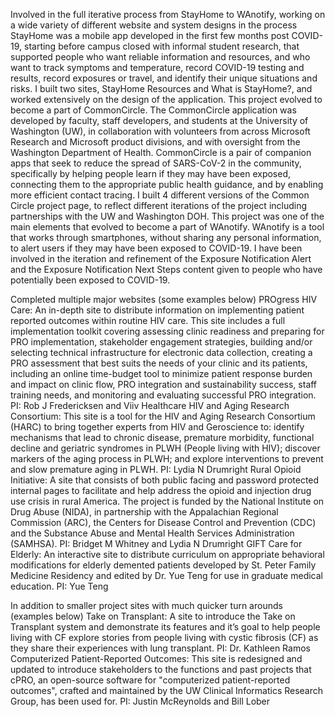 Involved in the full iterative process from StayHome to WAnotify, working on a wide variety of different website and system designs in the process
StayHome was a mobile app developed in the first few months post COVID-19, starting before campus closed with informal student research, that supported people who want reliable information and resources, and who want to track symptoms and temperature, record COVID-19 testing and results, record exposures or travel, and identify their unique situations and risks. I built two sites, StayHome Resources and What is StayHome?, and worked extensively on the design of the application. This project evolved to become a part of CommonCircle.
The CommonCircle application was developed by faculty, staff developers, and students at the University of Washington (UW), in collaboration with volunteers from across Microsoft Research and Microsoft product divisions, and with oversight from the Washington Department of Health. CommonCircle is a pair of companion apps that seek to reduce the spread of SARS-CoV-2 in the community, specifically by helping people learn if they may have been exposed, connecting them to the appropriate public health guidance, and by enabling more efficient contact tracing. I built 4 different versions of the Common Circle project page, to reflect different iterations of the project including partnerships with the UW and Washington DOH. This project was one of the main elements that evolved to become a part of WAnotify.
WAnotify is a tool that works through smartphones, without sharing any personal information, to alert users if they may have been exposed to COVID-19. I have been involved in the iteration and refinement of the Exposure Notification Alert and the Exposure Notification Next Steps content given to people who have potentially been exposed to COVID-19. 


Completed multiple major websites (some examples below)
PROgress HIV Care: An in-depth site to distribute information on implementing patient reported outcomes within routine HIV care. This site includes a full implementation toolkit covering assessing clinic readiness and preparing for PRO implementation, stakeholder engagement strategies, building and/or selecting technical infrastructure for electronic data collection, creating a PRO assessment that best suits the needs of your clinic and its patients, including an online time-budget tool to minimize patient response burden and impact on clinic flow, PRO integration and sustainability success, staff training needs, and monitoring and evaluating successful PRO integration. PI: Rob J Fredericksen and Viiv Healthcare
HIV and Aging Research Consortium: This site is a tool for the HIV and Aging Research Consortium (HARC) to bring together experts from HIV and Geroscience to: identify mechanisms that lead to chronic disease, premature morbidity, functional decline and geriatric syndromes in PLWH (People living with HIV); discover markers of the aging process in PLWH; and explore interventions to prevent and slow premature aging in PLWH. PI: Lydia N Drumright
Rural Opioid Initiative: A site that consists of both public facing and password protected internal pages to facilitate and help address the opioid and injection drug use crisis in rural America. The project is funded by the National Institute on Drug Abuse (NIDA), in partnership with the Appalachian Regional Commission (ARC), the Centers for Disease Control and Prevention (CDC) and the Substance Abuse and Mental Health Services Administration (SAMHSA). PI: Bridget M Whitney and Lydia N Drumright
GIFT Care for Elderly: An interactive site to distribute curriculum on appropriate behavioral modifications for elderly demented patients developed by St. Peter Family Medicine Residency and edited by Dr. Yue Teng for use in graduate medical education. PI: Yue Teng

In addition to smaller project sites with much quicker turn arounds (examples below) 
Take on Transplant: A site to introduce the Take on Transplant system and demonstrate its features and it’s goal to help people living with CF explore stories from people living with cystic fibrosis (CF) as they share their experiences with lung transplant. PI: Dr. Kathleen Ramos
Computerized Patient-Reported Outcomes: This site is redesigned and updated to introduce stakeholders to the functions and past projects that cPRO, an open-source software for "computerized patient-reported outcomes", crafted and maintained by the UW Clinical Informatics Research Group, has been used for. PI: Justin McReynolds and Bill Lober
